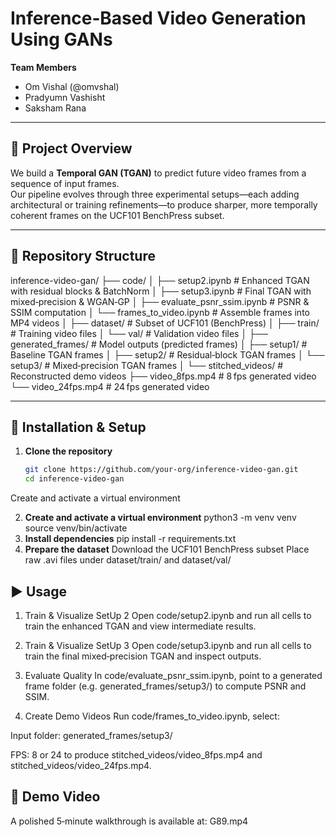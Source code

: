 # Inference‑Based Video Generation Using GANs

**Team Members**  
- Om Vishal (@omvshal)  
- Pradyumn Vashisht 
- Saksham Rana 


---

## 🚀 Project Overview

We build a **Temporal GAN (TGAN)** to predict future video frames from a sequence of input frames.  
Our pipeline evolves through three experimental setups—each adding architectural or training refinements—to produce sharper, more temporally coherent frames on the UCF101 BenchPress subset.

---

## 📂 Repository Structure

inference-video-gan/
├── code/
│   ├── setup2.ipynb             # Enhanced TGAN with residual blocks & BatchNorm
│   ├── setup3.ipynb             # Final TGAN with mixed‑precision & WGAN‑GP
│   ├── evaluate_psnr_ssim.ipynb # PSNR & SSIM computation
│   └── frames_to_video.ipynb    # Assemble frames into MP4 videos
│
├── dataset/                     # Subset of UCF101 (BenchPress)
│   ├── train/                   # Training video files
│   └── val/                     # Validation video files
│
├── generated_frames/            # Model outputs (predicted frames)
│   ├── setup1/                  # Baseline TGAN frames
│   ├── setup2/                  # Residual‑block TGAN frames
│   └── setup3/                  # Mixed‑precision TGAN frames
│
└── stitched_videos/             # Reconstructed demo videos
    ├── video_8fps.mp4           # 8 fps generated video
    └── video_24fps.mp4          # 24 fps generated video

---

## 🔧 Installation & Setup

1. **Clone the repository**  
   ```bash
   git clone https://github.com/your-org/inference-video-gan.git
   cd inference-video-gan
Create and activate a virtual environment

2. **Create and activate a virtual environment**
  python3 -m venv venv
  source venv/bin/activate
3. **Install dependencies**
   pip install -r requirements.txt
4. **Prepare the dataset**
   Download the UCF101 BenchPress subset
   Place raw .avi files under dataset/train/ and dataset/val/

## ▶ Usage
1. Train & Visualize SetUp 2
Open code/setup2.ipynb and run all cells to train the enhanced TGAN and view intermediate results.

2. Train & Visualize SetUp 3
Open code/setup3.ipynb and run all cells to train the final mixed‑precision TGAN and inspect outputs.

3. Evaluate Quality
In code/evaluate_psnr_ssim.ipynb, point to a generated frame folder (e.g. generated_frames/setup3/) to compute PSNR and SSIM.

4. Create Demo Videos
Run code/frames_to_video.ipynb, select:

Input folder: generated_frames/setup3/

FPS: 8 or 24
to produce stitched_videos/video_8fps.mp4 and stitched_videos/video_24fps.mp4.

## 🎥 Demo Video
A polished 5‑minute walkthrough is available at:
G89.mp4
